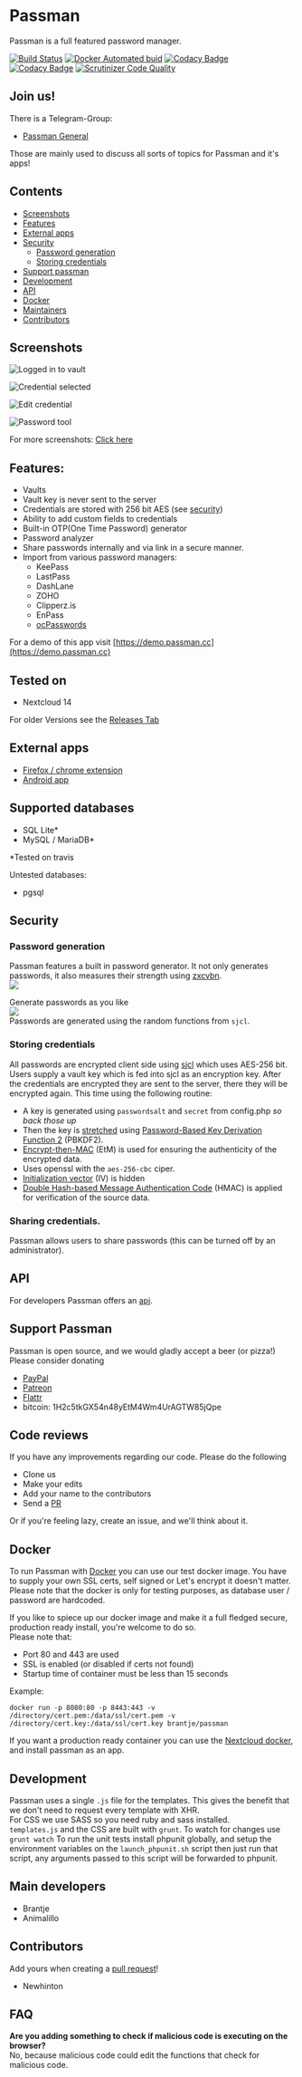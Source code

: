 # Passman
Passman is a full featured password manager.

[![Build Status](https://travis-ci.org/nextcloud/passman.svg?branch=master)](https://travis-ci.org/nextcloud/passman)
[![Docker Automated buid](https://img.shields.io/docker/build/brantje/passman.svg)](hub.docker.com/r/brantje/passman/)
[![Codacy Badge](https://api.codacy.com/project/badge/Grade/749bb288c9fd4592a73056549d44a85e)](https://www.codacy.com/app/brantje/passman?utm_source=github.com&amp;utm_medium=referral&amp;utm_content=nextcloud/passman&amp;utm_campaign=Badge_Grade)
[![Codacy Badge](https://api.codacy.com/project/badge/Coverage/749bb288c9fd4592a73056549d44a85e)](https://www.codacy.com/app/brantje/passman?utm_source=github.com&utm_medium=referral&utm_content=nextcloud/passman&utm_campaign=Badge_Coverage)
[![Scrutinizer Code Quality](https://scrutinizer-ci.com/g/nextcloud/passman/badges/quality-score.png?b=master)](https://scrutinizer-ci.com/g/nextcloud/passman/?branch=master)

## Join us!
There is a Telegram-Group:
* [Passman General](https://t.me/passman_general)

Those are mainly used to discuss all sorts of topics for Passman and it's apps!


## Contents
* [Screenshots](https://github.com/nextcloud/passman#Screenshots) 
* [Features](https://github.com/nextcloud/passman#features) 
* [External apps](https://github.com/nextcloud/passman#external-apps)
* [Security](https://github.com/nextcloud/passman#security)
  * [Password generation](https://github.com/nextcloud/passman#password-generation)
  * [Storing credentials](https://github.com/nextcloud/passman#storing-credentials)
* [Support passman](https://github.com/nextcloud/passman#support-passman)
* [Development](https://github.com/nextcloud/passman#development)
* [API](https://github.com/nextcloud/passman#api)
* [Docker](https://github.com/nextcloud/passman#docker)
* [Maintainers](https://github.com/nextcloud/passman#main-developers)
* [Contributors](https://github.com/nextcloud/passman#contributors)




## Screenshots
![Logged in to vault](http://i.imgur.com/ciShQZg.png)   

![Credential selected](http://i.imgur.com/3tENldT.png)   

![Edit credential](http://i.imgur.com/Iwm3hUe.png)   

![Password tool](http://i.imgur.com/ZYkN70r.png)

For more screenshots: [Click here](http://imgur.com/a/giKVt)


## Features:
- Vaults
- Vault key is never sent to the server
- Credentials are stored with 256 bit AES (see [security](https://github.com/nextcloud/passman#security))
- Ability to add custom fields to credentials
- Built-in OTP(One Time Password) generator
- Password analyzer
- Share passwords internally and via link in a secure manner.
- Import from various password managers:
  - KeePass
  - LastPass
  - DashLane
  - ZOHO
  - Clipperz.is
  - EnPass
  - [ocPasswords](https://github.com/fcturner/passwords)
  

For a demo of this app visit [https://demo.passman.cc](https://demo.passman.cc)

## Tested on
- Nextcloud 14

For older Versions see the [Releases Tab](https://github.com/nextcloud/passman/releases)


## External apps
- [Firefox / chrome extension](https://github.com/nextcloud/passman-webextension)
- [Android app](https://github.com/nextcloud/passman-android)


## Supported databases
- SQL Lite*
- MySQL / MariaDB*

*Tested on travis

Untested databases:
- pgsql

## Security

### Password generation
Passman features a built in password generator.
It not only generates passwords, it also measures their strength using [zxcvbn](https://github.com/dropbox/zxcvbn).   
![](http://i.imgur.com/2qVBUfM.png)   

Generate passwords as you like   
![](http://i.imgur.com/jcRicOV.png)   
Passwords are generated using the random functions from `sjcl`.


### Storing credentials
All passwords are encrypted client side using [sjcl](https://github.com/bitwiseshiftleft/sjcl) which uses AES-256 bit.
Users supply a vault key which is fed into sjcl as an encryption key.
After the credentials are encrypted they are sent to the server, there they will be encrypted again.
This time using the following routine:
- A key is generated using `passwordsalt` and `secret` from config.php *so back those up*
- Then the key is [stretched](http://en.wikipedia.org/wiki/Key_stretching) using [Password-Based Key Derivation Function 2](http://en.wikipedia.org/wiki/PBKDF2) (PBKDF2).
- [Encrypt-then-MAC](http://en.wikipedia.org/wiki/Authenticated_encryption#Approaches_to_Authenticated_Encryption) (EtM) is used for ensuring the authenticity of the encrypted data.
- Uses openssl with the `aes-256-cbc` ciper.
- [Initialization vector](http://en.wikipedia.org/wiki/Initialization_vector) (IV) is hidden
- [Double Hash-based Message Authentication Code](http://en.wikipedia.org/wiki/Hash-based_message_authentication_code) (HMAC) is applied for verification of the source data.


### Sharing credentials.
Passman allows users to share passwords (this can be turned off by an administrator). 

## API 
For developers Passman offers an [api](https://github.com/nextcloud/passman/wiki/API).

## Support Passman
Passman is open source, and we would gladly accept a beer (or pizza!)   
Please consider donating
- [PayPal](https://www.paypal.com/cgi-bin/webscr?cmd=_s-xclick&hosted_button_id=6YS8F97PETVU2)
- [Patreon](https://www.patreon.com/user?u=4833592)
- [Flattr](https://flattr.com/@passman)
- bitcoin: 1H2c5tkGX54n48yEtM4Wm4UrAGTW85jQpe

## Code reviews
If you have any improvements regarding our code.
Please do the following
- Clone us
- Make your edits
- Add your name to the contributors 
- Send a [PR](https://github.com/nextcloud/passman/pulls)

Or if you're feeling lazy, create an issue, and we'll think about it.

## Docker
To run Passman with [Docker](https://www.docker.com/) you can use our test docker image.
You have to supply your own SSL certs, self signed or Let's encrypt it doesn't matter.      
Please note that the docker is only for testing purposes, as database user / password are hardcoded.   
    
If you like to spiece up our docker image and make it a full fledged secure, production ready install, you're welcome to do so.   
Please note that:
- Port 80 and 443 are used
- SSL is enabled (or disabled if certs not found)
- Startup time of container must be less than 15 seconds

Example:   
```
docker run -p 8080:80 -p 8443:443 -v /directory/cert.pem:/data/ssl/cert.pem -v /directory/cert.key:/data/ssl/cert.key brantje/passman
```
        
If you want a production ready container you can use the [Nextcloud docker](https://hub.docker.com/_/nextcloud/), and install passman as an app.




## Development
Passman uses a single `.js` file for the templates. This gives the benefit that we don't need to request every template with XHR.   
For CSS we use SASS so you need ruby and sass installed.  
`templates.js` and the CSS are built with `grunt`.
To watch for changes use `grunt watch`
To run the unit tests install phpunit globally, and setup the environment variables on the `launch_phpunit.sh` script then just run that script, any arguments passed to this script will be forwarded to phpunit.

## Main developers
- Brantje
- Animalillo

## Contributors
Add yours when creating a [pull request](https://help.github.com/articles/creating-a-pull-request/)!
- Newhinton


## FAQ
**Are you adding something to check if malicious code is executing on the browser?**   
No, because malicious code could edit the functions that check for malicious code.
